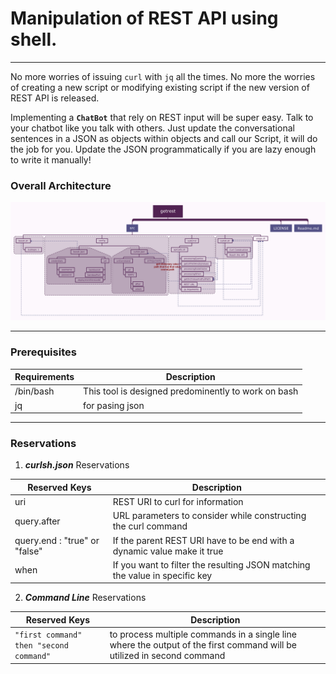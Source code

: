 # Manipulation of REST API using shell.
---
No more worries of issuing `curl` with `jq` all the times. No more the worries of creating a new script or modifying existing script if the new version of REST API is released.

Implementing a **`ChatBot`** that rely on REST input will be super easy. Talk to your chatbot like you talk with others. Just update the conversational sentences in a JSON as objects within objects and call our Script, it will do the job for you. Update the JSON programmatically if you are lazy enough to write it manually!

### Overall Architecture
![Architecture](getrest.svg)

---
### Prerequisites

Requirements | Description
---|---
|/bin/bash| This tool is designed predominently to work on bash
|jq| for pasing json|

---

### **Reservations**
1. ***curlsh.json*** Reservations

Reserved Keys | Description
---|---
uri | REST URI to curl for information
query.after | URL parameters to consider while constructing the curl command
query.end : "true" or "false" | If the parent REST URI have to be end with a dynamic value make it true
when | If you want to filter the resulting JSON matching the value in specific key

2. ***Command Line*** Reservations

Reserved Keys | Description
---|---
`"first command" then "second command"` | to process multiple commands in a single line where the output of the first command will be utilized in second command
